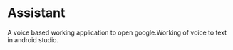 # Assistant
A voice based working application to open google.Working of voice to text in android studio. 


